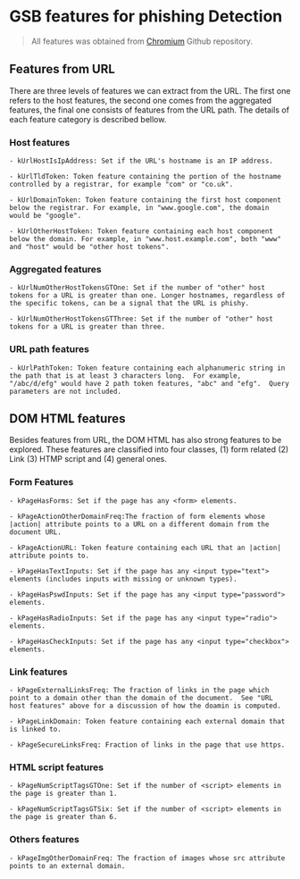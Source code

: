 # GSB features for phishing Detection

> All features was obtained from [Chromium](https://github.com/chromium/chromium/tree/d7da0240cae77824d1eda25745c4022757499131/components/safe_browsing/content/renderer/phishing_classifier) Github repository.

## Features from URL

There are three levels of features we can extract from the URL. The first one refers to the host features, the second one comes from the aggregated features, the final one consists of features from the URL path.
The details of each feature category is described bellow.

### Host features

    - kUrlHostIsIpAddress: Set if the URL's hostname is an IP address.

    - kUrlTldToken: Token feature containing the portion of the hostname controlled by a registrar, for example "com" or "co.uk".

    - kUrlDomainToken: Token feature containing the first host component below the registrar. For example, in "www.google.com", the domain would be "google".

    - kUrlOtherHostToken: Token feature containing each host component below the domain. For example, in "www.host.example.com", both "www" and "host" would be "other host tokens".

### Aggregated features

    - kUrlNumOtherHostTokensGTOne: Set if the number of "other" host tokens for a URL is greater than one. Longer hostnames, regardless of the specific tokens, can be a signal that the URL is phishy.

    - kUrlNumOtherHostTokensGTThree: Set if the number of "other" host tokens for a URL is greater than three.

### URL path features

    - kUrlPathToken: Token feature containing each alphanumeric string in the path that is at least 3 characters long.  For example, "/abc/d/efg" would have 2 path token features, "abc" and "efg".  Query parameters are not included.

## DOM HTML features

Besides features from URL, the DOM HTML has also strong features to be explored. These features are classified into four classes, (1) form related (2) Link (3) HTMP script and (4) general ones.

### Form Features

    - kPageHasForms: Set if the page has any <form> elements.

    - kPageActionOtherDomainFreq:The fraction of form elements whose |action| attribute points to a URL on a different domain from the document URL.

    - kPageActionURL: Token feature containing each URL that an |action| attribute points to.

    - kPageHasTextInputs: Set if the page has any <input type="text"> elements (includes inputs with missing or unknown types).

    - kPageHasPswdInputs: Set if the page has any <input type="password"> elements.

    - kPageHasRadioInputs: Set if the page has any <input type="radio"> elements.

    - kPageHasCheckInputs: Set if the page has any <input type="checkbox"> elements.

### Link features

    - kPageExternalLinksFreq: The fraction of links in the page which point to a domain other than the domain of the document.  See "URL host features" above for a discussion of how the doamin is computed.

    - kPageLinkDomain: Token feature containing each external domain that is linked to.

    - kPageSecureLinksFreq: Fraction of links in the page that use https.

### HTML script features

    - kPageNumScriptTagsGTOne: Set if the number of <script> elements in the page is greater than 1.

    - kPageNumScriptTagsGTSix: Set if the number of <script> elements in the page is greater than 6.

### Others features

    - kPageImgOtherDomainFreq: The fraction of images whose src attribute points to an external domain.
